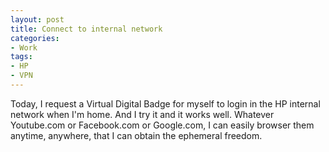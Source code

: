 ```yaml
---
layout: post
title: Connect to internal network
categories:
- Work
tags:
- HP
- VPN
---
```


Today, I request a Virtual Digital Badge for myself to login in the HP internal network when I'm home. And I try it and it works well. Whatever Youtube.com or Facebook.com or Google.com, I can easily browser them anytime, anywhere, that I can obtain the ephemeral freedom.
